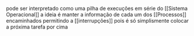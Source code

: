 pode ser interpretado como uma pilha de execuções em série do [[Sistema Operacional]] a ideia é manter a informação de cada um dos [[Processos]] encaminhados permitindo a [[interrupções]] pois é só simplismente colocar a próxima tarefa por cima